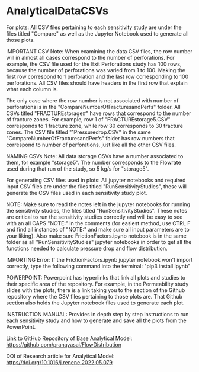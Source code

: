 # AnalyticalDataCSVs

For plots: All CSV files pertaining to each sensitivity study are under the files titled "Compare" as well as the Jupyter Notebook used to generate all those plots.

IMPORTANT CSV Note: When examining the data CSV files, the row number will in almost all cases correspond to the number of perforations. For example, the CSV file used for the Exit Perforations study has 100 rows, because the number of perforations was varied from 1 to 100. Making the first row correspond to 1 perforation and the last row corresponding to 100 perforations.  All CSV files should have headers in the first row that explain what each column is.

The only case where the row number is not associated with number of perforations is in the "CompareNumberOfFracturesandPerfs" folder. All CSVs titled "FRACTUREstorage#" have rows that correspond to the number of fracture zones. For example, row 1 of "FRACTUREstorage5.CSV" corresponds to 1 fracture zone, while row 30 corresponds to 30 fracture zones. The CSV file titled "1Pressuredrop.CSV" in the same "CompareNumberOfFracturesandPerfs" folder has row numbers that correspond to number of perforations, just like all the other CSV files.

NAMING CSVs Note: All data storage CSVs have a number associated to them, for example "storage5". The number corresponds to the Flowrate used during that run of the study, so 5 kg/s for "storage5".

For generating CSV files used in plots: All jupyter notebooks and required input CSV files are under the files titled "RunSensitivityStudies", these will generate the CSV files used in each sensitivity study plot.

NOTE: Make sure to read the notes left in the jupyter notebooks for running the sensitivity studies, the files titled "RunSensitivityStudies". These notes are critical to run the sensitivity studies correctly and will be easy to see with an all CAPS "NOTE:" in the comments (for easiest method, use CTRL F and find all instances of "NOTE:" and make sure all input parameters are to your liking). Also make sure FrictionFactors.ipynb notebook is in the same folder as all "RunSensitivityStudies" jupyter notebooks in order to get all the functions needed to calculate pressure drop and flow distribution. 

IMPORTING Error: If the FrictionFactors.ipynb jupyter notebook won't import correctly, type the following command into the terminal: "pip3 install ipynb"

POWERPOINT: Powerpoint has hyperlinks that link all plots and studies to their specific area of the repository. For example, in the Permeability study slides with the plots, there is a link taking you to the section of the Github repository where the CSV files pertaining to those plots are. That Github section also holds the Jupyter notebook files used to generate each plot.

INSTRUCTION MANUAL: Provides in depth step by step instructions to run each sensitivity study and how to generate and save all the plots from the PowerPoint.

Link to GitHub Repository of Base Analytical Model: https://github.com/pranayasai/FlowDistribution

DOI of Research article for Analytical Model: [https//doi.org/10.1016/j.renene.2022.05.079](https://doi.org/10.1016/j.renene.2022.05.079)
